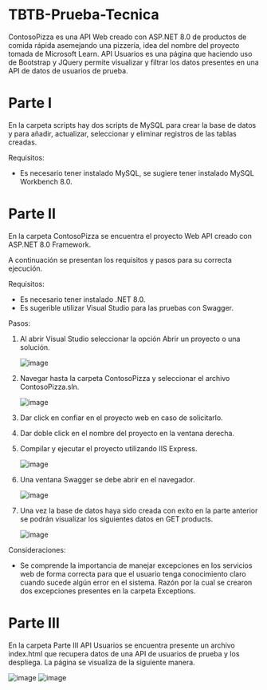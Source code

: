 # TBTB-Prueba-Tecnica
ContosoPizza es una API Web creado con ASP.NET 8.0 de productos de comida rápida asemejando una pizzería, idea del nombre del proyecto tomada de Microsoft Learn.
API Usuarios es una página que haciendo uso de Bootstrap y JQuery permite visualizar y filtrar los datos presentes en una API de datos de usuarios de prueba.

# Parte I
En la carpeta scripts hay dos scripts de MySQL para crear la base de datos y para añadir, actualizar, seleccionar y eliminar registros de las tablas creadas.

Requisitos:
  - Es necesario tener instalado MySQL, se sugiere tener instalado MySQL Workbench 8.0.

# Parte II
En la carpeta ContosoPizza se encuentra el proyecto Web API creado con ASP.NET 8.0 Framework.

A continuación se presentan los requisitos y pasos para su correcta ejecución.

Requisitos:
  - Es necesario tener instalado .NET 8.0.
  - Es sugerible utilizar Visual Studio para las pruebas con Swagger.

Pasos:
  1. Al abrir Visual Studio seleccionar la opción Abrir un proyecto o una solución.

     ![image](https://github.com/user-attachments/assets/69603e31-8b89-47a6-bbcd-e192a59bba76)
  3. Navegar hasta la carpeta ContosoPizza y seleccionar el archivo ContosoPizza.sln.

     ![image](https://github.com/user-attachments/assets/f9e6012b-1aa7-4652-9449-79635948c1cd)
  5. Dar click en confiar en el proyecto web en caso de solicitarlo.
  6. Dar doble click en el nombre del proyecto en la ventana derecha.
  7. Compilar y ejecutar el proyecto utilizando IIS Express.

     ![image](https://github.com/user-attachments/assets/4f53ba68-7a37-4dd6-8b62-0ca63f91aeaa)
  
  9. Una ventana Swagger se debe abrir en el navegador.

     ![image](https://github.com/user-attachments/assets/ed99c9ed-b109-402e-8e4c-9c252eda7c4f)
  11. Una vez la base de datos haya sido creada con exito en la parte anterior se podrán visualizar los siguientes datos en GET products.

      ![image](https://github.com/user-attachments/assets/12211445-e981-42df-9acc-407894ed3eb6)

Consideraciones:
   - Se comprende la importancia de manejar excepciones en los servicios web de forma correcta para que el usuario tenga conocimiento claro cuando sucede algún error en el sistema.
     Razón por la cual se crearon dos excepciones presentes en la carpeta Exceptions.

# Parte III
En la carpeta Parte III API Usuarios se encuentra presente un archivo index.html que recupera datos de una API de usuarios de prueba y los despliega.
La página se visualiza de la siguiente manera.

![image](https://github.com/user-attachments/assets/e3b5254e-1e91-4c7c-afb8-5e915ab81683)
![image](https://github.com/user-attachments/assets/51604ab9-c7fb-40fd-a3af-12b839acebe2)







